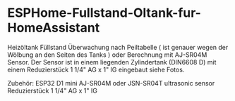 # ESPHome-Fullstand-Oltank-fur-HomeAssistant
Heizöltank Füllstand Überwachung nach Peiltabelle ( ist genauer wegen der Wölbung an den Seiten des Tanks ) oder Berechnung mit AJ-SR04M Sensor.
Der Sensor ist in einem liegenden Zylindertank (DIN6608 D) mit einem Reduzierstück 1 1/4" AG x 1" IG eingebaut siehe Fotos.


Zubehör:
ESP32 D1 mini
AJ-SR04M oder JSN-SR04T ultrasonic sensor
Reduzierstück 1 1/4" AG x 1" IG


